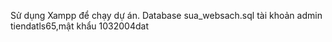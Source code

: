 Sử dụng Xampp để chạy dự án.
Database sua_websach.sql
tài khoản admin tiendatls65,mật khẩu 1032004dat
